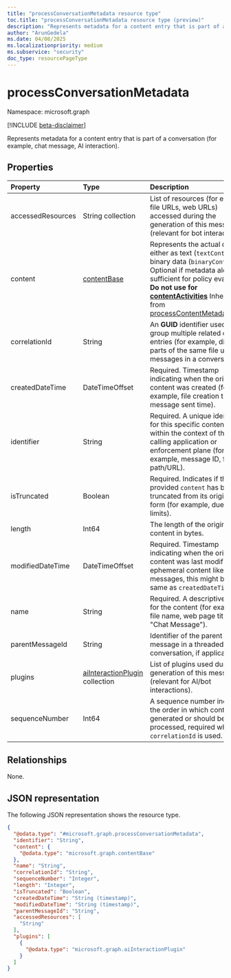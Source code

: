 ```yaml
---
title: "processConversationMetadata resource type"
toc.title: "processConversationMetadata resource type (preview)"
description: "Represents metadata for a content entry that is part of a conversation (for example, chat message, AI interaction)."
author: "ArunGedela"
ms.date: 04/08/2025
ms.localizationpriority: medium
ms.subservice: "security"
doc_type: resourcePageType
---
```


# processConversationMetadata

Namespace: microsoft.graph

[!INCLUDE [beta-disclaimer](../../includes/beta-disclaimer.md)]

Represents metadata for a content entry that is part of a conversation (for example, chat message, AI interaction). 

## Properties

|Property|Type|Description|
|:---|:---|:---|
|accessedResources|String collection|List of resources (for example, file URLs, web URLs) accessed during the generation of this message (relevant for bot interactions).|
|content| [contentBase](../resources/contentbase.md)| Represents the actual content, either as text (`textContent`) or binary data (`binaryContent`). Optional if metadata alone is sufficient for policy evaluation. **Do not use for [contentActivities](../api/activitiescontainer-post-contentactivities.md)** Inherited from [processContentMetadataBase](../resources/processcontentmetadatabase.md).|
|correlationId|String|An **GUID** identifier used to group multiple related content entries (for example, different parts of the same file upload, messages in a conversation).|
|createdDateTime|DateTimeOffset|Required. Timestamp indicating when the original content was created (for example, file creation time, message sent time).|
|identifier|String|Required. A unique identifier for this specific content entry within the context of the calling application or enforcement plane (for example, message ID, file path/URL).|
|isTruncated|Boolean|Required. Indicates if the provided `content` has been truncated from its original form (for example, due to size limits).|
|length|Int64|The length of the original content in bytes.|
|modifiedDateTime|DateTimeOffset|Required. Timestamp indicating when the original content was last modified. For ephemeral content like messages, this might be the same as `createdDateTime`.|
|name|String|Required. A descriptive name for the content (for example, file name, web page title, "Chat Message").|
|parentMessageId|String|Identifier of the parent message in a threaded conversation, if applicable.|
|plugins|[aiInteractionPlugin](../resources/aiinteractionplugin.md) collection|List of plugins used during the generation of this message (relevant for AI/bot interactions).|
|sequenceNumber|Int64|A sequence number indicating the order in which content was generated or should be processed, required when `correlationId` is used.|

## Relationships

None.

## JSON representation

The following JSON representation shows the resource type.
<!-- {
  "blockType": "resource",
  "@odata.type": "microsoft.graph.processConversationMetadata",
  "baseType": "microsoft.graph.processContentMetadataBase",
  "openType": false
}-->
``` json
{
  "@odata.type": "#microsoft.graph.processConversationMetadata",
  "identifier": "String",
  "content": {
    "@odata.type": "microsoft.graph.contentBase"
  },
  "name": "String",
  "correlationId": "String",
  "sequenceNumber": "Integer",
  "length": "Integer",
  "isTruncated": "Boolean",
  "createdDateTime": "String (timestamp)",
  "modifiedDateTime": "String (timestamp)",
  "parentMessageId": "String",
  "accessedResources": [
    "String"
  ],
  "plugins": [
    {
      "@odata.type": "microsoft.graph.aiInteractionPlugin"
    }
  ]
}
```
